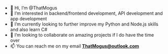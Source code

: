 - 👋 Hi, I’m @ThatMogus
- 👀 I’m interested in backend/frontend development, API development and app development
- 🌱 I’m currently looking to further improve my Python and Node.js skills and also learn C#
- 💞️ I’m looking to collaborate on amazing projects if I do have the time over
- 📫 You can reach me on my email **ThatMogus@outlook.com**

<!---
ThatMogus/ThatMogus is a ✨ special ✨ repository because its `README.md` (this file) appears on your GitHub profile.
You can click the Preview link to take a look at your changes.
--->
